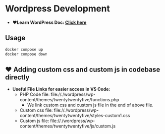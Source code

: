 # Wordpress Development

- **❤️Learn WordPress Doc: [Click here](https://docs.google.com/document/d/16GdXBSDFBl1T9A_SJa1ITBGB1VBN0aAQ-VAoBpyEcXM/edit?tab=t.0)**

## Usage

```bash
docker compose up
docker compose down
```

## ❤️ Adding custom css and custom js in codebase directly

- **Useful File Links for easier access in VS Code:**
  - PHP Code file: file://./wordpress/wp-content/themes/twentytwentyfive/functions.php
    - We link custom css and custom js file in the end of above file.
  - Custom css file: file://./wordpress/wp-content/themes/twentytwentyfive/styles-custom1.css
  - Custom js file: file://./wordpress/wp-content/themes/twentytwentyfive/js/custom.js
